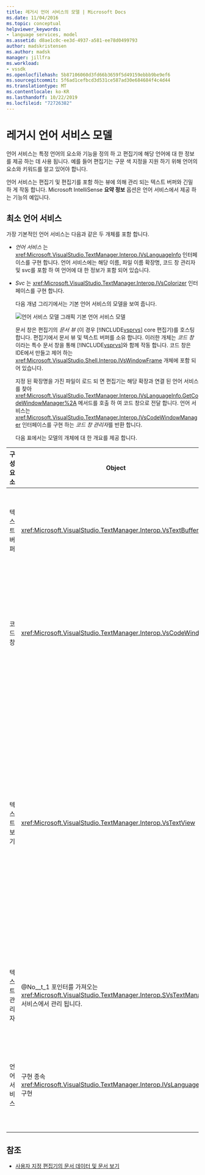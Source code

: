 ```yaml
---
title: 레거시 언어 서비스의 모델 | Microsoft Docs
ms.date: 11/04/2016
ms.topic: conceptual
helpviewer_keywords:
- language services, model
ms.assetid: d8ae1c0c-ee3d-4937-a581-ee78d0499793
author: madskristensen
ms.author: madsk
manager: jillfra
ms.workload:
- vssdk
ms.openlocfilehash: 5b87106060d3fd66b3659f5d49159ebbb9be9ef6
ms.sourcegitcommit: 5f6ad1cefbcd3d531ce587ad30e684684f4c4d44
ms.translationtype: MT
ms.contentlocale: ko-KR
ms.lasthandoff: 10/22/2019
ms.locfileid: "72726382"
---
```

# <a name="model-of-a-legacy-language-service"></a>레거시 언어 서비스 모델
언어 서비스는 특정 언어의 요소와 기능을 정의 하 고 편집기에 해당 언어에 대 한 정보를 제공 하는 데 사용 됩니다. 예를 들어 편집기는 구문 색 지정을 지원 하기 위해 언어의 요소와 키워드를 알고 있어야 합니다.

 언어 서비스는 편집기 및 편집기를 포함 하는 뷰에 의해 관리 되는 텍스트 버퍼와 긴밀 하 게 작동 합니다. Microsoft IntelliSense **요약 정보** 옵션은 언어 서비스에서 제공 하는 기능의 예입니다.

## <a name="a-minimal-language-service"></a>최소 언어 서비스
 가장 기본적인 언어 서비스는 다음과 같은 두 개체를 포함 합니다.

- *언어 서비스* 는 <xref:Microsoft.VisualStudio.TextManager.Interop.IVsLanguageInfo> 인터페이스를 구현 합니다. 언어 서비스에는 해당 이름, 파일 이름 확장명, 코드 창 관리자 및 svc를 포함 하 여 언어에 대 한 정보가 포함 되어 있습니다.

- *Svc* 는 <xref:Microsoft.VisualStudio.TextManager.Interop.IVsColorizer> 인터페이스를 구현 합니다.

  다음 개념 그리기에서는 기본 언어 서비스의 모델을 보여 줍니다.

  ![언어 서비스 모델 그래픽](../../extensibility/media/vslanguageservicemodel.gif "vsLanguageServiceModel") 기본 언어 서비스 모델

  문서 창은 편집기의 *문서 뷰* (이 경우 [!INCLUDE[vsprvs](../../code-quality/includes/vsprvs_md.md)] core 편집기)를 호스팅합니다. 편집기에서 문서 뷰 및 텍스트 버퍼를 소유 합니다. 이러한 개체는 *코드 창*이라는 특수 문서 창을 통해 [!INCLUDE[vsprvs](../../code-quality/includes/vsprvs_md.md)]와 함께 작동 합니다. 코드 창은 IDE에서 만들고 제어 하는 <xref:Microsoft.VisualStudio.Shell.Interop.IVsWindowFrame> 개체에 포함 되어 있습니다.

  지정 된 확장명을 가진 파일이 로드 되 면 편집기는 해당 확장과 연결 된 언어 서비스를 찾아 <xref:Microsoft.VisualStudio.TextManager.Interop.IVsLanguageInfo.GetCodeWindowManager%2A> 메서드를 호출 하 여 코드 창으로 전달 합니다. 언어 서비스는 <xref:Microsoft.VisualStudio.TextManager.Interop.IVsCodeWindowManager> 인터페이스를 구현 하는 *코드 창 관리자*를 반환 합니다.

  다음 표에서는 모델의 개체에 대 한 개요를 제공 합니다.

| 구성 요소 | Object | 기능 |
|------------------| - | - |
| 텍스트 버퍼 | <xref:Microsoft.VisualStudio.TextManager.Interop.VsTextBuffer> | 유니코드 읽기/쓰기 텍스트 스트림입니다. 텍스트에서 다른 인코딩을 사용할 수 있습니다. |
| 코드 창 | <xref:Microsoft.VisualStudio.TextManager.Interop.VsCodeWindow> | 하나 이상의 텍스트 뷰를 포함 하는 문서 창입니다. @No__t_0 MDI (다중 문서 인터페이스) 모드에 있으면 코드 창은 MDI 자식입니다. |
| 텍스트 보기 | <xref:Microsoft.VisualStudio.TextManager.Interop.VsTextView> | 사용자가 키보드와 마우스를 사용 하 여 텍스트를 탐색 하 고 볼 수 있도록 하는 창입니다. 텍스트 뷰가 사용자에 게 편집기로 표시 됩니다. 일반 편집기 창, 출력 창 및 직접 실행 창에서 텍스트 뷰를 사용할 수 있습니다. 또한 코드 창 내에서 하나 이상의 텍스트 뷰를 구성할 수 있습니다. |
| 텍스트 관리자 | @No__t_1 포인터를 가져오는 <xref:Microsoft.VisualStudio.TextManager.Interop.SVsTextManager> 서비스에서 관리 됩니다. | 앞에서 설명한 모든 구성 요소에서 공유 하는 공통 정보를 유지 관리 하는 구성 요소입니다. |
| 언어 서비스 | 구현 종속 <xref:Microsoft.VisualStudio.TextManager.Interop.IVsLanguageInfo> 구현 | 구문 강조 표시, 문 완성 및 중괄호 일치와 같은 언어별 정보를 편집기에 제공 하는 개체입니다. |

## <a name="see-also"></a>참조
- [사용자 지정 편집기의 문서 데이터 및 문서 보기](../../extensibility/document-data-and-document-view-in-custom-editors.md)